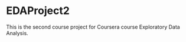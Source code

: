 EDAProject2
===========

This is the second course project for Coursera course Exploratory Data Analysis.
